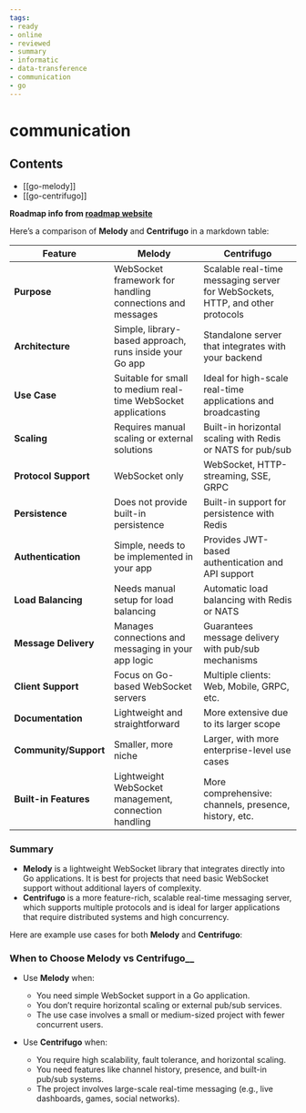 ```yaml
---
tags:
- ready
- online
- reviewed
- summary
- informatic
- data-transference
- communication
- go
---
```


# communication

## Contents

- [[go-melody]]
- [[go-centrifugo]]

__Roadmap info from [roadmap website](https://roadmap.sh/golang/communication)__

Here’s a comparison of __Melody__ and __Centrifugo__ in a markdown table:

| Feature               | __Melody__                                           | __Centrifugo__                                     |
|-----------------------|------------------------------------------------------|----------------------------------------------------|
| __Purpose__            | WebSocket framework for handling connections and messages | Scalable real-time messaging server for WebSockets, HTTP, and other protocols |
| __Architecture__       | Simple, library-based approach, runs inside your Go app | Standalone server that integrates with your backend |
| __Use Case__           | Suitable for small to medium real-time WebSocket applications | Ideal for high-scale real-time applications and broadcasting |
| __Scaling__            | Requires manual scaling or external solutions | Built-in horizontal scaling with Redis or NATS for pub/sub |
| __Protocol Support__   | WebSocket only                                       | WebSocket, HTTP-streaming, SSE, GRPC               |
| __Persistence__        | Does not provide built-in persistence                | Built-in support for persistence with Redis        |
| __Authentication__     | Simple, needs to be implemented in your app          | Provides JWT-based authentication and API support  |
| __Load Balancing__     | Needs manual setup for load balancing                | Automatic load balancing with Redis or NATS        |
| __Message Delivery__   | Manages connections and messaging in your app logic  | Guarantees message delivery with pub/sub mechanisms|
| __Client Support__     | Focus on Go-based WebSocket servers                  | Multiple clients: Web, Mobile, GRPC, etc.          |
| __Documentation__      | Lightweight and straightforward                      | More extensive due to its larger scope             |
| __Community/Support__  | Smaller, more niche                                  | Larger, with more enterprise-level use cases       |
| __Built-in Features__  | Lightweight WebSocket management, connection handling | More comprehensive: channels, presence, history, etc. |

### Summary

- __Melody__ is a lightweight WebSocket library that integrates directly into Go applications. It is best for projects that need basic WebSocket support without additional layers of complexity.
- __Centrifugo__ is a more feature-rich, scalable real-time messaging server, which supports multiple protocols and is ideal for larger applications that require distributed systems and high concurrency.

Here are example use cases for both __Melody__ and __Centrifugo__:

### When to Choose Melody vs Centrifugo__

- Use __Melody__ when:
  - You need simple WebSocket support in a Go application.
  - You don’t require horizontal scaling or external pub/sub services.
  - The use case involves a small or medium-sized project with fewer concurrent users.

- Use __Centrifugo__ when:
  - You require high scalability, fault tolerance, and horizontal scaling.
  - You need features like channel history, presence, and built-in pub/sub systems.
  - The project involves large-scale real-time messaging (e.g., live dashboards, games, social networks).
